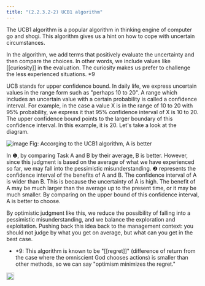 ```yaml
---
title: "(2.2.3.2-2) UCB1 algorithm"
---
```


The UCB1 algorithm is a popular algorithm in thinking engine of computer go and shogi. This algorithm gives us a hint on how to cope with uncertain circumstances.

In the algorithm, we add terms that positively evaluate the uncertainty and then compare the choices. In other words, we include values ​​like [[curiosity]] in the evaluation. The curiosity makes us prefer to challenge the less experienced situations. *9

UCB stands for upper confidence bound. In daily life, we express uncertain values in the range form such as "perhaps 10 to 20". A range which includes an uncertain value with a certain probability is called a confidence interval. For example, in the case a value X is in the range of 10 to 20 with 95% probability, we express it that 95% confidence interval of X is 10 to 20. The upper confidence bound points to the larger boundary of this confidence interval. In this example, it is 20. Let's take a look at the diagram.

![image](https://gyazo.com/1a2ba78ccede7883880f0c36cb74ecd7/thumb/1000)
Fig: Accorging to the UCB1 algorithm, A is better


In ❶, by comparing Task A and B by their average, B is better. However, since this judgment is based on the average of what we have experienced so far, we may fall into the pessimistic misunderstanding. ❷ represents the confidence interval of the benefits of A and B. The confidence interval of A is wider than B. This is because the uncertainty of A is high. The benefit of A may be much larger than the average up to the present time, or it may be much smaller. By comparing on the upper bound of this confidence interval, A is better to choose.

By optimistic judgment like this, we reduce the possibility of falling into a pessimistic misunderstanding, and we balance the exploration and exploitation. Pushing back this idea back to the management context:  you should not judge by what you get on average, but what can you get in the best case.

- *9: This algorithm is known to be "[[regret]]" (difference of return from the case where the omniscient God chooses actions) is smaller than other methods, so we can say "optimism minimizes the regret."

<img src='https://scrapbox.io/api/pages/nishio/en/icon' alt='en.icon' height="19.5"/>